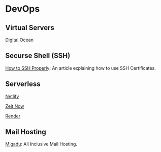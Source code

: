 
# DevOps

## Virtual Servers

[Digital Ocean](https://www.digitalocean.com/)

## Securse Shell (SSH)

[How to SSH Properly](https://gravitational.com/blog/how-to-ssh-properly/): An
article explaining how to use SSH Certificates.

## Serverless

[Netlify](https://www.netlify.com/)

[Zeit Now](https://zeit.co/)

[Render](https://render.com)


## Mail Hosting

[Migadu](https://www.migadu.com/en/index.html): All Inclusive Mail Hosting.